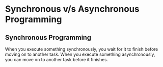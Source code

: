 # Synchronous v/s Asynchronous Programming

## Synchronous Programming

When you execute something synchronously, you wait for it to finish before moving on to another task. When you 
execute something asynchronously, you can move on to another task before it finishes.
